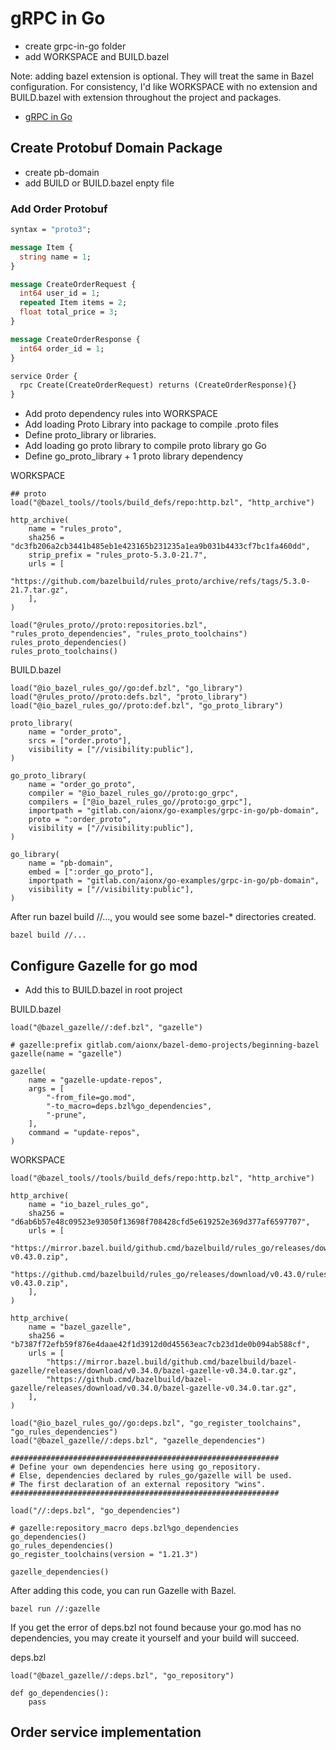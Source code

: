 # gRPC in Go

* create grpc-in-go folder
* add WORKSPACE and BUILD.bazel

Note: adding bazel extension is optional.  They will treat the same in Bazel configuration.  For consistency, I'd 
like WORKSPACE with no extension and BUILD.bazel with extension throughout the project and packages.

<!-- TOC -->
* [gRPC in Go](#grpc-in-go)
<!-- TOC -->

## Create Protobuf Domain Package
* create pb-domain
* add BUILD or BUILD.bazel enpty file

### Add Order Protobuf
```protobuf
syntax = "proto3";

message Item {
  string name = 1;
}

message CreateOrderRequest {
  int64 user_id = 1;
  repeated Item items = 2;
  float total_price = 3;
}

message CreateOrderResponse {
  int64 order_id = 1;
}

service Order {
  rpc Create(CreateOrderRequest) returns (CreateOrderResponse){}
}
```

* Add proto dependency rules into WORKSPACE
* Add loading Proto Library into package to compile .proto files
* Define proto_library or libraries. 
* Add loading go proto library to compile proto library go Go
* Define go_proto_library + 1 proto library dependency

WORKSPACE
```build
## proto
load("@bazel_tools//tools/build_defs/repo:http.bzl", "http_archive")

http_archive(
    name = "rules_proto",
    sha256 = "dc3fb206a2cb3441b485eb1e423165b231235a1ea9b031b4433cf7bc1fa460dd",
    strip_prefix = "rules_proto-5.3.0-21.7",
    urls = [
        "https://github.com/bazelbuild/rules_proto/archive/refs/tags/5.3.0-21.7.tar.gz",
    ],
)

load("@rules_proto//proto:repositories.bzl", "rules_proto_dependencies", "rules_proto_toolchains")
rules_proto_dependencies()
rules_proto_toolchains()
```

BUILD.bazel
```build
load("@io_bazel_rules_go//go:def.bzl", "go_library")
load("@rules_proto//proto:defs.bzl", "proto_library")
load("@io_bazel_rules_go//proto:def.bzl", "go_proto_library")

proto_library(
    name = "order_proto",
    srcs = ["order.proto"],
    visibility = ["//visibility:public"],
)

go_proto_library(
    name = "order_go_proto",
    compiler = "@io_bazel_rules_go//proto:go_grpc",
    compilers = ["@io_bazel_rules_go//proto:go_grpc"],
    importpath = "gitlab.con/aionx/go-examples/grpc-in-go/pb-domain",
    proto = ":order_proto",
    visibility = ["//visibility:public"],
)

go_library(
    name = "pb-domain",
    embed = [":order_go_proto"],
    importpath = "gitlab.con/aionx/go-examples/grpc-in-go/pb-domain",
    visibility = ["//visibility:public"],
)
```
After run bazel build //..., you would see some bazel-* directories created.
```shell
bazel build //...
```

## Configure Gazelle for go mod
* Add this to BUILD.bazel in root project

BUILD.bazel
```build
load("@bazel_gazelle//:def.bzl", "gazelle")

# gazelle:prefix gitlab.com/aionx/bazel-demo-projects/beginning-bazel
gazelle(name = "gazelle")

gazelle(
    name = "gazelle-update-repos",
    args = [
        "-from_file=go.mod",
        "-to_macro=deps.bzl%go_dependencies",
        "-prune",
    ],
    command = "update-repos",
)
```

WORKSPACE
```build
load("@bazel_tools//tools/build_defs/repo:http.bzl", "http_archive")

http_archive(
    name = "io_bazel_rules_go",
    sha256 = "d6ab6b57e48c09523e93050f13698f708428cfd5e619252e369d377af6597707",
    urls = [
        "https://mirror.bazel.build/github.cmd/bazelbuild/rules_go/releases/download/v0.43.0/rules_go-v0.43.0.zip",
        "https://github.cmd/bazelbuild/rules_go/releases/download/v0.43.0/rules_go-v0.43.0.zip",
    ],
)

http_archive(
    name = "bazel_gazelle",
    sha256 = "b7387f72efb59f876e4daae42f1d3912d0d45563eac7cb23d1de0b094ab588cf",
    urls = [
        "https://mirror.bazel.build/github.cmd/bazelbuild/bazel-gazelle/releases/download/v0.34.0/bazel-gazelle-v0.34.0.tar.gz",
        "https://github.cmd/bazelbuild/bazel-gazelle/releases/download/v0.34.0/bazel-gazelle-v0.34.0.tar.gz",
    ],
)

load("@io_bazel_rules_go//go:deps.bzl", "go_register_toolchains", "go_rules_dependencies")
load("@bazel_gazelle//:deps.bzl", "gazelle_dependencies")

############################################################
# Define your own dependencies here using go_repository.
# Else, dependencies declared by rules_go/gazelle will be used.
# The first declaration of an external repository "wins".
############################################################

load("//:deps.bzl", "go_dependencies")

# gazelle:repository_macro deps.bzl%go_dependencies
go_dependencies()
go_rules_dependencies()
go_register_toolchains(version = "1.21.3")

gazelle_dependencies()
```

After adding this code, you can run Gazelle with Bazel.
```shell
bazel run //:gazelle
```

If you get the error of deps.bzl not found because your go.mod has no dependencies, you may create it yourself and 
your build will succeed.

deps.bzl
```build
load("@bazel_gazelle//:deps.bzl", "go_repository")

def go_dependencies():
    pass
```

## Order service implementation
